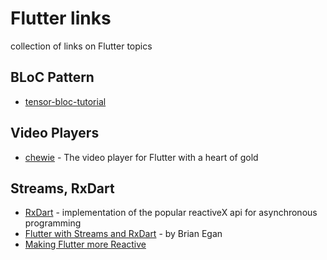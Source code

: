 # Flutter links
collection of links on Flutter topics

## BLoC Pattern
- [tensor-bloc-tutorial](https://steemit.com/utopian-io/@tensor/using-the-bloc-pattern-to-build-reactive-applications-with-streams-in-dart-s-flutter-framework)

## Video Players
- [chewie](https://github.com/brianegan/chewie) - The video player for Flutter with a heart of gold

## Streams, RxDart
- [RxDart](https://pub.dartlang.org/packages/rxdart) - implementation of the popular reactiveX api for asynchronous programming
- [Flutter with Streams and RxDart](https://skillsmatter.com/skillscasts/12254-flutter-with-streams-and-rxdart) - by Brian Egan
- [Making Flutter more Reactive](https://www.burkharts.net/apps/blog/making-flutter-more-reactive/)   
